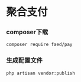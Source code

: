 # 聚合支付
### composer下载
```shell script
composer require faed/pay 
```
### 生成配置文件
```shell script
php artisan vendor:publish
```

